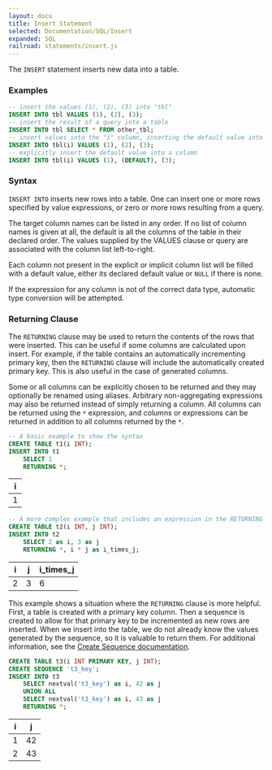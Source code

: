 ```yaml
---
layout: docu
title: Insert Statement
selected: Documentation/SQL/Insert
expanded: SQL
railroad: statements/insert.js
---
```

The `INSERT` statement inserts new data into a table.

### Examples
```sql
-- insert the values (1), (2), (3) into "tbl"
INSERT INTO tbl VALUES (1), (2), (3);
-- insert the result of a query into a table
INSERT INTO tbl SELECT * FROM other_tbl;
-- insert values into the "i" column, inserting the default value into other columns
INSERT INTO tbl(i) VALUES (1), (2), (3);
-- explicitly insert the default value into a column
INSERT INTO tbl(i) VALUES (1), (DEFAULT), (3);
```

### Syntax
<div id="rrdiagram"></div>

`INSERT INTO` inserts new rows into a table. One can insert one or more rows specified by value expressions, or zero or more rows resulting from a query.

The target column names can be listed in any order. If no list of column names is given at all, the default is all the columns of the table in their declared order. The values supplied by the VALUES clause or query are associated with the column list left-to-right.

Each column not present in the explicit or implicit column list will be filled with a default value, either its declared default value or `NULL` if there is none.

If the expression for any column is not of the correct data type, automatic type conversion will be attempted.

### Returning Clause

The `RETURNING` clause may be used to return the contents of the rows that were inserted. This can be useful if some columns are calculated upon insert. For example, if the table contains an automatically incrementing primary key, then the `RETURNING` clause will include the automatically created primary key. This is also useful in the case of generated columns.

Some or all columns can be explicitly chosen to be returned and they may optionally be renamed using aliases. Arbitrary non-aggregating expressions may also be returned instead of simply returning a column. All columns can be returned using the `*` expression, and columns or expressions can be returned in addition to all columns returned by the `*`.

```sql
-- A basic example to show the syntax
CREATE TABLE t1(i INT);
INSERT INTO t1 
    SELECT 1 
    RETURNING *;
```

| i |
|---|
| 1 |

```sql
-- A more complex example that includes an expression in the RETURNING clause
CREATE TABLE t2(i INT, j INT);
INSERT INTO t2 
    SELECT 2 as i, 3 as j 
    RETURNING *, i * j as i_times_j;
```

| i | j | i_times_j |
|---|---|-----------|
| 2 | 3 | 6         |

This example shows a situation where the `RETURNING` clause is more helpful. First, a table is created with a primary key column. Then a sequence is created to allow for that primary key to be incremented as new rows are inserted. When we insert into the table, we do not already know the values generated by the sequence, so it is valuable to return them. For additional information, see the [Create Sequence documentation](/docs/sql/statements/create_sequence).

```sql
CREATE TABLE t3(i INT PRIMARY KEY, j INT);
CREATE SEQUENCE 't3_key';
INSERT INTO t3 
    SELECT nextval('t3_key') as i, 42 as j 
    UNION ALL
    SELECT nextval('t3_key') as i, 43 as j
    RETURNING *;
```

| i | j |
|---|---|
| 1 | 42 |
| 2 | 43 |